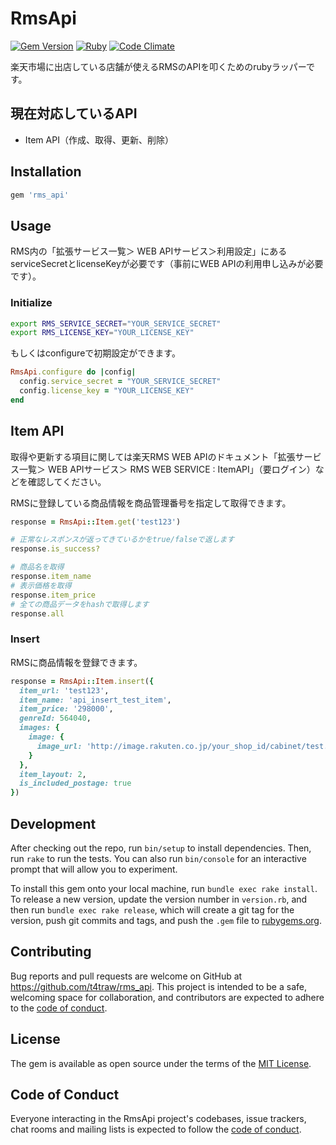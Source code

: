# RmsApi

[![Gem Version](https://badge.fury.io/rb/rms_api.svg)](https://badge.fury.io/rb/rms_api)
[![Ruby](https://github.com/t4traw/rms_api/actions/workflows/main.yml/badge.svg)](https://github.com/t4traw/rms_api/actions/workflows/main.yml)
[![Code Climate](https://codeclimate.com/github/t4traw/rms_api/badges/gpa.svg)](https://codeclimate.com/github/t4traw/rms_api)

楽天市場に出店している店舗が使えるRMSのAPIを叩くためのrubyラッパーです。

## 現在対応しているAPI

- Item API（作成、取得、更新、削除）

## Installation

```ruby
gem 'rms_api'
```

## Usage

RMS内の「拡張サービス一覧＞ WEB APIサービス＞利用設定」にあるserviceSecretとlicenseKeyが必要です（事前にWEB APIの利用申し込みが必要です）。

### Initialize

```sh
export RMS_SERVICE_SECRET="YOUR_SERVICE_SECRET"
export RMS_LICENSE_KEY="YOUR_LICENSE_KEY"
```

もしくはconfigureで初期設定ができます。

```ruby
RmsApi.configure do |config|
  config.service_secret = "YOUR_SERVICE_SECRET"
  config.license_key = "YOUR_LICENSE_KEY"
end
```

## Item API

取得や更新する項目に関しては楽天RMS WEB APIのドキュメント「拡張サービス一覧＞ WEB APIサービス＞ RMS WEB SERVICE : ItemAPI」（要ログイン）などを確認してください。

RMSに登録している商品情報を商品管理番号を指定して取得できます。

```ruby
response = RmsApi::Item.get('test123')

# 正常なレスポンスが返ってきているかをtrue/falseで返します
response.is_success?

# 商品名を取得
response.item_name
# 表示価格を取得
response.item_price
# 全ての商品データをhashで取得します
response.all
```

### Insert

RMSに商品情報を登録できます。

```ruby
response = RmsApi::Item.insert({
  item_url: 'test123',
  item_name: 'api_insert_test_item',
  item_price: '298000',
  genreId: 564040,
  images: {
    image: {
      image_url: 'http://image.rakuten.co.jp/your_shop_id/cabinet/test.jpg'
    }
  },
  item_layout: 2,
  is_included_postage: true
})
```

## Development

After checking out the repo, run `bin/setup` to install dependencies. Then, run `rake` to run the tests. You can also run `bin/console` for an interactive prompt that will allow you to experiment.

To install this gem onto your local machine, run `bundle exec rake install`. To release a new version, update the version number in `version.rb`, and then run `bundle exec rake release`, which will create a git tag for the version, push git commits and tags, and push the `.gem` file to [rubygems.org](https://rubygems.org).

## Contributing

Bug reports and pull requests are welcome on GitHub at https://github.com/t4traw/rms_api. This project is intended to be a safe, welcoming space for collaboration, and contributors are expected to adhere to the [code of conduct](https://github.com/t4traw/rms_api/blob/master/CODE_OF_CONDUCT.md).


## License

The gem is available as open source under the terms of the [MIT License](https://opensource.org/licenses/MIT).

## Code of Conduct

Everyone interacting in the RmsApi project's codebases, issue trackers, chat rooms and mailing lists is expected to follow the [code of conduct](https://github.com/t4traw/rms_api/blob/master/CODE_OF_CONDUCT.md).
